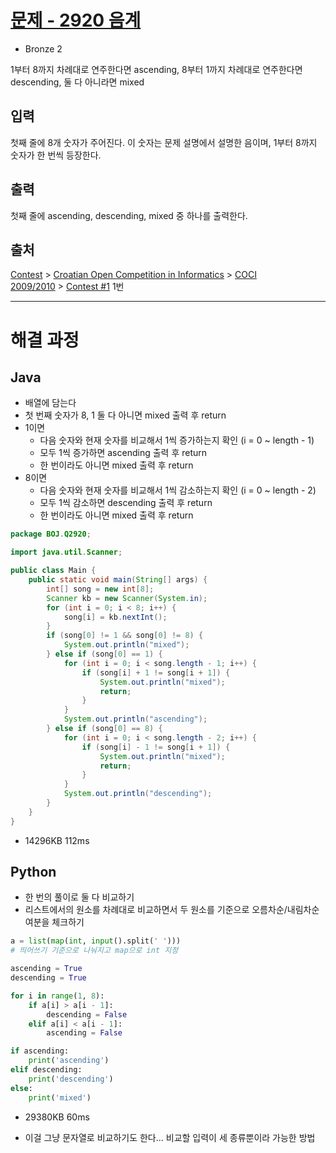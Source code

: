 # [문제 - 2920 음계](https://www.acmicpc.net/problem/2920)
* Bronze 2
  
1부터 8까지 차례대로 연주한다면 ascending, 8부터 1까지 차례대로 연주한다면 descending, 둘 다 아니라면 mixed 

## 입력
첫째 줄에 8개 숫자가 주어진다. 이 숫자는 문제 설명에서 설명한 음이며, 1부터 8까지 숫자가 한 번씩 등장한다.

## 출력
첫째 줄에 ascending, descending, mixed 중 하나를 출력한다.

## 출처
[Contest](https://www.acmicpc.net/category/45) > [Croatian Open Competition in Informatics](https://www.acmicpc.net/category/17) > [COCI 2009/2010](https://www.acmicpc.net/category/21) > [Contest #1](https://www.acmicpc.net/category/detail/83) 1번

---

# 해결 과정
## Java
- 배열에 담는다
- 첫 번째 숫자가 8, 1 둘 다 아니면 mixed 출력 후 return
- 1이면
    - 다음 숫자와 현재 숫자를 비교해서 1씩 증가하는지 확인 (i = 0 ~ length - 1)
    - 모두 1씩 증가하면 ascending 출력 후 return
    - 한 번이라도 아니면 mixed 출력 후 return
- 8이면
    - 다음 숫자와 현재 숫자를 비교해서 1씩 감소하는지 확인 (i = 0 ~ length - 2)
    - 모두 1씩 감소하면 descending 출력 후 return
    - 한 번이라도 아니면 mixed 출력 후 return

```java
package BOJ.Q2920;

import java.util.Scanner;

public class Main {
    public static void main(String[] args) {
        int[] song = new int[8];
        Scanner kb = new Scanner(System.in);
        for (int i = 0; i < 8; i++) {
            song[i] = kb.nextInt();
        }
        if (song[0] != 1 && song[0] != 8) {
            System.out.println("mixed");
        } else if (song[0] == 1) {
            for (int i = 0; i < song.length - 1; i++) {
                if (song[i] + 1 != song[i + 1]) {
                    System.out.println("mixed");
                    return;
                }
            }
            System.out.println("ascending");
        } else if (song[0] == 8) {
            for (int i = 0; i < song.length - 2; i++) {
                if (song[i] - 1 != song[i + 1]) {
                    System.out.println("mixed");
                    return;
                }
            }
            System.out.println("descending");
        }
    }
}
```
- 14296KB	112ms

## Python

- 한 번의 풀이로 둘 다 비교하기
- 리스트에서의 원소를 차례대로 비교하면서 두 원소를 기준으로 오름차순/내림차순 여분을 체크하기
```python
a = list(map(int, input().split(' ')))
# 띄어쓰기 기준으로 나눠지고 map으로 int 지정

ascending = True
descending = True

for i in range(1, 8):
    if a[i] > a[i - 1]:
        descending = False
    elif a[i] < a[i - 1]:
        ascending = False

if ascending:
    print('ascending')
elif descending:
    print('descending')
else:
    print('mixed')
```
- 29380KB	60ms


- 이걸 그냥 문자열로 비교하기도 한다...  비교할 입력이 세 종류뿐이라 가능한 방법